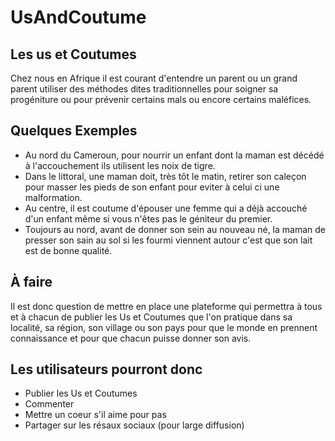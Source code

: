 # UsAndCoutume
Les us et Coutumes
------------------
Chez nous en Afrique il est courant d'entendre un parent ou un grand parent utiliser des méthodes dites traditionnelles pour soigner sa progéniture ou pour prévenir certains mals ou encore certains maléfices.

Quelques Exemples
-----------------
- Au nord du Cameroun, pour nourrir un enfant dont la maman est décédé à l'accouchement ils utilisent les noix de tigre.
- Dans le littoral, une maman doit, très tôt le matin, retirer son caleçon pour masser les pieds de son enfant pour eviter à celui ci une malformation.
- Au centre, il est coutume d'épouser une femme qui a déjà accouché d'un enfant même si vous n'êtes pas le géniteur du premier.
- Toujours au nord, avant de donner son sein au nouveau né, la maman de presser son sain au sol si les fourmi viennent autour c'est que son lait est de bonne qualité.

À faire
-------
Il est donc question de mettre en place une plateforme qui permettra à tous et à chacun de publier les Us et Coutumes que l'on pratique dans sa localité, sa région, son village ou son pays pour que le monde en prennent connaissance et pour que chacun puisse donner son avis.

Les utilisateurs pourront donc
------------------------------
- Publier les Us et Coutumes
- Commenter
- Mettre un coeur s'il aime pour pas
- Partager sur les résaux sociaux (pour large diffusion)
